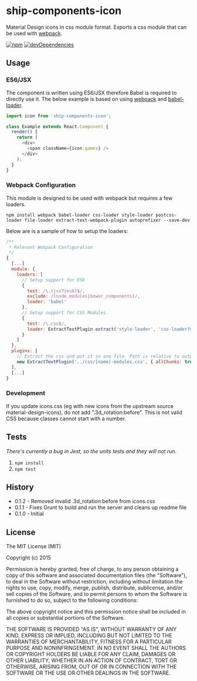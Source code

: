 # ship-components-icon
Material Design icons in css module format. Exports a css module that can be used with [webpack](http://webpack.github.io/).

[![npm](https://img.shields.io/npm/v/ship-components-icon.svg?maxAge=2592000)](https://www.npmjs.com/package/ship-components-icon)
[![devDependencies](https://img.shields.io/david/dev/ship-components/ship-components-icon.svg?style=flat)](https://david-dm.org/ship-components/ship-components-icon?type=dev)

## Usage

### ES6/JSX
The component is written using ES6/JSX therefore Babel is required to directly use it. The below example is based on using [webpack](http://webpack.github.io/) and [babel-loader](https://github.com/babel/babel-loader).

```js
import icon from 'ship-components-icon';

class Example extends React.Component {
  render() {
    return (
      <div>
        <span className={icon.games} />
      </div>
    );
  }
}
```

### Webpack Configuration
This module is designed to be used with webpack but requires a few loaders.

```shell
npm install webpack babel-loader css-loader style-loader postcss-loader file-loader extract-text-webpack-plugin autoprefixer --save-dev
```

Below are is a sample of how to setup the loaders:

```js
/**
 * Relevant Webpack Configuration
 */
{
  [...]
  module: {
    loaders: [
      // Setup support for ES6
      {
        test: /\.(jsx?|es6)$/,
        exclude: /(node_modules|bower_components)/,
        loader: 'babel'
      },
      // Setup support for CSS Modules
      {
        test: /\.css$/,
        loader: ExtractTextPlugin.extract('style-loader', 'css-loader?modules&importLoaders=1&localIdentName=[name]__[local]___[hash:base64:5]!postcss-loader')
      }
    ]
  },
  plugins: [
    // Extract the css and put it in one file. Path is relative to output path
    new ExtractTextPlugin('../css/[name]-modules.css', { allChunks: true })
  ],
  [...]
}
```

### Development
If you update icons.css (eg with new icons from the upstream source material-design-icons), do not add
".3d_rotation:before". This is not valid CSS because classes cannot start with a number. 


## Tests

*There's currently a bug in Jest, so the units tests and they will not run.*

1. `npm install`
2. `npm test`

## History
* 0.1.2 - Removed invalid .3d_rotation:before from icons.css
* 0.1.1 - Fixes Grunt to build and run the server and cleans up readme file
* 0.1.0 - Initial

## License
The MIT License (MIT)

Copyright (c) 2015

Permission is hereby granted, free of charge, to any person obtaining a copy
of this software and associated documentation files (the "Software"), to deal
in the Software without restriction, including without limitation the rights
to use, copy, modify, merge, publish, distribute, sublicense, and/or sell
copies of the Software, and to permit persons to whom the Software is
furnished to do so, subject to the following conditions:

The above copyright notice and this permission notice shall be included in all
copies or substantial portions of the Software.

THE SOFTWARE IS PROVIDED "AS IS", WITHOUT WARRANTY OF ANY KIND, EXPRESS OR
IMPLIED, INCLUDING BUT NOT LIMITED TO THE WARRANTIES OF MERCHANTABILITY,
FITNESS FOR A PARTICULAR PURPOSE AND NONINFRINGEMENT. IN NO EVENT SHALL THE
AUTHORS OR COPYRIGHT HOLDERS BE LIABLE FOR ANY CLAIM, DAMAGES OR OTHER
LIABILITY, WHETHER IN AN ACTION OF CONTRACT, TORT OR OTHERWISE, ARISING FROM,
OUT OF OR IN CONNECTION WITH THE SOFTWARE OR THE USE OR OTHER DEALINGS IN THE
SOFTWARE.
